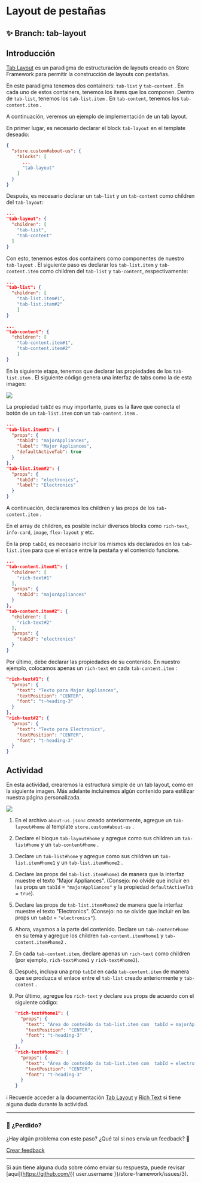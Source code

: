 # Layout de pestañas 

## :sparkles: **Branch:** tab-layout

## Introducción

[Tab Layout](https://vtex.io/docs/components/layout/vtex.tab-layout) es un paradigma de estructuración de layouts creado en Store Framework para permitir la construcción de layouts con pestañas.

En este paradigma tenemos dos containers: `tab-list` y `tab-content` . En cada uno de estos containers, tenemos los ítems que los componen. Dentro de `tab-list`, tenemos los `tab-list.item` .  En `tab-content`, tenemos los `tab-content.item` .

A continuación, veremos un ejemplo de implementación de un tab layout.

En primer lugar, es necesario declarar el block `tab-layout` en el template deseado:

```json
{
  "store.custom#about-us": {
    "blocks": [
      ...
      "tab-layout"
    ]
  }
}

```

Después, es necesario declarar un `tab-list` y un `tab-content` como children del `tab-layout`:

```json
...
"tab-layout": {
  "children": [
    "tab-list",
    "tab-content"
  ]
}
```


Con esto, tenemos estos dos containers como componentes de nuestro `tab-layout` . El siguiente paso es declarar los `tab-list.item`  y `tab-content.item` como children del `tab-list`  y  `tab-content`, respectivamente:

```json
...
"tab-list": {
  "children": [
    "tab-list.item#1",
    "tab-list.item#2"
    ]
}
```

```json
...
"tab-content": {
  "children": [
    "tab-content.item#1",
    "tab-content.item#2"
    ]
}
```

En la siguiente etapa, tenemos que declarar las propiedades de los `tab-list.item` . El siguiente código genera una interfaz de tabs como la de esta imagen:

![](https://appliancetheme.vteximg.com.br/arquivos/tab-list-items.png)

La propiedad `tabId` es muy importante, pues es la llave que conecta el botón de un `tab-list.item` con un `tab-content.item` .

```json
...
"tab-list.item#1": {
  "props": {
    "tabId": "majorAppliances",
    "label": "Major Appliances",
    "defaultActiveTab": true
  }
},
"tab-list.item#2": {
  "props": {
    "tabId": "electronics",
    "label": "Electronics"
  }
}
```

A continuación, declararemos los children y las props de los  `tab-content.item` .

En el array de children, es posible incluir diversos blocks como `rich-text`, `info-card`, `image`, `flex-layout` y etc.

En la prop `tabId`, es necesario incluir los mismos ids declarados en los `tab-list.item` para que el enlace entre la pestaña y el contenido funcione.

```json
...
"tab-content.item#1": {
  "children": [
    "rich-text#1"
  ],
  "props": {
    "tabId": "majorAppliances"
  }
},
"tab-content.item#2": {
  "children": [
    "rich-text#2"
  ],
  "props": {
    "tabId": "electronics"
  }
}
```

Por último, debe declarar las propiedades de su contenido. En nuestro ejemplo, colocamos apenas un `rich-text` en cada `tab-content.item` :

```json
"rich-text#1": {
  "props": {
    "text": "Texto para Major Appliances",
    "textPosition": "CENTER",
    "font": "t-heading-3"
  }
},
"rich-text#2": {
  "props": {
    "text": "Texto para Electronics",
    "textPosition": "CENTER",
    "font": "t-heading-3"
  }
}
```

## Actividad

En esta actividad, crearemos la estructura simple de un  tab layout, como en la siguiente imagen. Más adelante incluiremos algún contenido para estilizar nuestra página personalizada.


![](https://appliancetheme.vteximg.com.br/arquivos/tarefa-tab-layout.png)

1. En el archivo `about-us.jsonc` creado anteriormente, agregue un `tab-layout#home` al template `store.custom#about-us` .
2. Declare el bloque `tab-layout#home` y agregue como sus children un `tab-list#home` y un `tab-content#home` .
3. Declare un `tab-list#home` y agregue como sus children un `tab-list.item#home1` y un `tab-list.item#home2` .
4. Declare las props del `tab-list.item#home1` de manera que la interfaz muestre el texto "Major Appliances". (Consejo: no olvide que incluir en las props un `tabId` = `"majorAppliances"` y la propiedad `defaultActiveTab` = `true`).
5. Declare las props de `tab-list.item#home2` de manera que la interfaz muestre el texto "Electronics". (Consejo: no se olvide que incluir en las props un `tabId` = `"electronics"`).
6. Ahora, vayamos a la parte del contenido. Declare un `tab-content#home` en su tema y agregue los children `tab-content.item#home1` y `tab-content.item#home2` .
7. En cada `tab-content.item`, declare apenas un `rich-text` como children (por ejemplo, `rich-text#home1` y `rich-text#home2`).
8. Después, incluya una prop `tabId` en cada `tab-content.item` de manera que se produzca el enlace entre el `tab-list` creado anteriormente y `tab-content` .
9. Por último, agregue los `rich-text` y declare sus props  de acuerdo con el siguiente código:
  
    ```json
    "rich-text#home1": {
      "props": {
        "text": "Área do conteúdo da tab-list.item com  tabId = majorAppliances",
        "textPosition": "CENTER",
        "font": "t-heading-3"
      }
    },
    "rich-text#home2": {
      "props": {
        "text": "Área do conteúdo da tab-list.item com  tabId = electronics",
        "textPosition": "CENTER",
        "font": "t-heading-3"
      }
    }
    ```
  
  :information_source:  Recuerde acceder a la documentación [Tab Layout](https://vtex.io/docs/components/layout/vtex.tab-layout) y [Rich Text](https://vtex.io/docs/components/all/vtex.rich-text/)  si tiene alguna duda durante la actividad. 

---

### :no_entry_sign: ¿Perdido? 

¿Hay algún problema con este paso? ¿Qué tal si nos envía un feedback? :pray:

[Crear feedback](https://docs.google.com/forms/d/e/1FAIpQLSeaWrm0Hogm-txm5Ww6mUa68eDuE3WnpFjUSVJ3Wi3dnmCb7A/viewform?usp=pp_url&entry.1784529524=Layout+de+abas) 

----

Si aún tiene alguna duda sobre cómo enviar su respuesta, puede revisar [aquí](https://github.com/{{ user.username }}/store-framework/issues/3).
